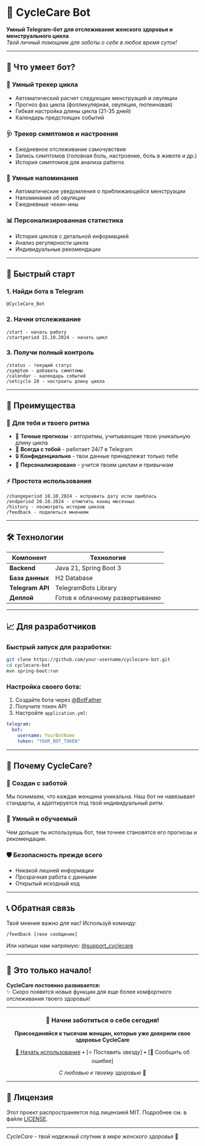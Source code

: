 # 🌸 CycleCare Bot

**Умный Telegram-бот для отслеживания женского здоровья и менструального цикла**  
*Твой личный помощник для заботы о себе в любое время суток!*

---

## 🎯 Что умеет бот?

### 📅 **Умный трекер цикла**
- Автоматический расчет следующих менструаций и овуляции
- Прогноз фаз цикла (фолликулярная, овуляция, лютеиновая)
- Гибкая настройка длины цикла (21-35 дней)
- Календарь предстоящих событий

### 🩺 **Трекер симптомов и настроения**
- Ежедневное отслеживание самочувствия
- Запись симптомов (головная боль, настроение, боль в животе и др.)
- История симптомов для анализа patterns

### 🔔 **Умные напоминания**
- Автоматические уведомления о приближающейся менструации
- Напоминания об овуляции
- Ежедневные чекин-ины

### 📊 **Персонализированная статистика**
- История циклов с детальной информацией
- Анализ регулярности цикла
- Индивидуальные рекомендации

---

## 🚀 Быстрый старт

### 1. Найди бота в Telegram
```
@CycleCare_Bot
```

### 2. Начни отслеживание
```
/start - начать работу
/startperiod 15.10.2024 - начать цикл
```

### 3. Получи полный контроль
```
/status - текущий статус
/symptom - добавить симптомы  
/calendar - календарь событий
/setcycle 28 - настроить длину цикла
```

---

## 💫 Преимущества

### 🌙 **Для тебя и твоего ритма**
- 🔮 **Точные прогнозы** - алгоритмы, учитывающие твою уникальную длину цикла
- 📱 **Всегда с тобой** - работает 24/7 в Telegram
- 🔒 **Конфиденциально** - твои данные принадлежат только тебе
- 🎯 **Персонализировано** - учится твоим циклам и привычкам

### ⚡ **Простота использования**
```
/changeperiod 18.10.2024 - исправить дату если ошиблась
/endperiod 20.10.2024 - отметить конец месячных
/history - посмотреть историю циклов
/feedback - поделиться мнением
```

---

## 🛠 Технологии

| Компонент | Технология |
|-----------|------------|
| **Backend** | Java 21, Spring Boot 3 |
| **База данных** | H2 Database |
| **Telegram API** | TelegramBots Library |
| **Деплой** | Готов к облачному развертыванию |

---

## 📈 Для разработчиков

### Быстрый запуск для разработки:
```bash
git clone https://github.com/your-username/cyclecare-bot.git
cd cyclecare-bot
mvn spring-boot:run
```

### Настройка своего бота:
1. Создайте бота через [@BotFather](https://t.me/BotFather)
2. Получите токен API
3. Настройте `application.yml`:
```yaml
telegram:
  bot:
    username: YourBotName
    token: "YOUR_BOT_TOKEN"
```

---

## 🌟 Почему CycleCare?

### 💖 **Создан с заботой**
Мы понимаем, что каждая женщина уникальна. Наш бот не навязывает стандарты, а адаптируется под твой индивидуальный ритм.

### 🧠 **Умный и обучаемый**
Чем дольше ты используешь бот, тем точнее становятся его прогнозы и рекомендации.

### 🛡 **Безопасность прежде всего**
- Никакой лишней информации
- Прозрачная работа с данными
- Открытый исходный код

---

## 📞 Обратная связь

Твоё мнение важно для нас! Используй команду:
```
/feedback [твое сообщение]
```

Или напиши нам напрямую: [@support_cyclecare](https://t.me/support_cyclecare)

---

## 🎁 Это только начало!

**CycleCare постоянно развивается:**  
✨ Скоро появятся новые функции для еще более комфортного отслеживания твоего здоровья!

---

<div align="center">

### 🌸 Начни заботиться о себе сегодня!
**Присоединяйся к тысячам женщин, которые уже доверили свое здоровье CycleCare**

[🚀 Начать использование](https://t.me/CycliaCare_bot) • [⭐ Поставить звезду] • [🐛 Сообщить об ошибке]

*С любовью к твоему здоровью* 💝

</div>

---

## 📄 Лицензия

Этот проект распространяется под лицензией MIT. Подробнее см. в файле [LICENSE](LICENSE).

---
*CycleCare - твой надежный спутник в мире женского здоровья* 🌸
